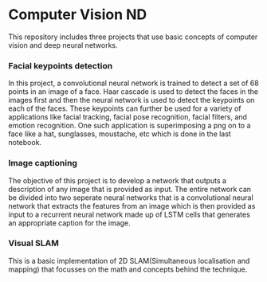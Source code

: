# Computer Vision ND
This repository includes three projects that use basic concepts of computer vision and deep neural networks. 

### Facial keypoints detection
In this project, a convolutional neural network is trained to detect a set of 68 points in an image of a face. Haar cascade is used to detect the faces in the images first and then the neural network is used to detect the keypoints on each of the faces. These keypoints can further be used for a variety of applications like facial tracking, facial pose recognition, facial filters, and emotion recognition. One such application is superimposing a png on to a face like a hat, sunglasses, moustache, etc which is done in the last notebook.

### Image captioning
The objective of this project is to develop a network that outputs a description of any image that is provided as input. The entire network can be divided into two seperate neural networks that is a convolutional neural network that extracts the features from an image which is then provided as input to a recurrent neural network made up of LSTM cells that generates an appropriate caption for the image.

### Visual SLAM
This is a basic implementation of 2D SLAM(Simultaneous localisation and mapping) that focusses on the math and concepts behind the technique.
